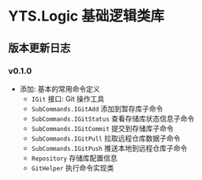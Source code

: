 # YTS.Logic 基础逻辑类库

## 版本更新日志

### v0.1.0

* 添加: 基本的常用命令定义
	* `IGit`					接口: Git 操作工具
	* `SubCommands.IGitAdd`		添加到暂存库子命令
	* `SubCommands.IGitStatus`	查看存储库状态信息子命令
	* `SubCommands.IGitCommit`	提交到存储库子命令
	* `SubCommands.IGitPull`	拉取远程仓库数据子命令
	* `SubCommands.IGitPush`	推送本地到远程仓库子命令
	* `Repository`				存储库配置信息
	* `GitHelper`				执行命令实现类